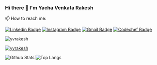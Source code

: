 ### Hi there 👋 I'm Yacha Venkata Rakesh

<!--
**yvrakesh/yvrakesh** is a ✨ _special_ ✨ repository because its `README.md` (this file) appears on your GitHub profile.

Here are some ideas to get you started:

- 🔭 I’m currently working on ...
- 🌱 I’m currently learning ...
- 👯 I’m looking to collaborate on ...
- 🤔 I’m looking for help with ...
- 💬 Ask me about ...
- 
- 😄 Pronouns: ...
- ⚡ Fun fact: ...
-->

📫 How to reach me:

[![Linkedin Badge](https://img.shields.io/badge/-yvrakesh-blue?style=flat-rectangle&logo=Linkedin&logoColor=white&link=https://www.linkedin.com/in/yvrakesh/)](https://www.linkedin.com/in/yvrakesh/)
[![Instagram Badge](https://img.shields.io/badge/-yvrakesh7-purple?style=rectangle&logo=instagram&logoColor=white&link=https://instagram.com/yvrakesh7/)](https://instagram.com/yvrakesh7)
[![Gmail Badge](https://img.shields.io/badge/-yachavenkatarakesh-c14438?style=flat-square&logo=Gmail&logoColor=white&link=mailto:yachavenkatarakesh@gmail.com)](mailto:yachavenkatarakesh@gmail.com)
[![Codechef Badge](https://img.shields.io/badge/-yachavenkatarakesh-5B4638?style=flat-square&logo=CodeChef&logoColor=white&link=https://www.codechef.com/users/yvrakesh)](https://www.codechef.com/users/yvrakesh)

<p align="left"> <img src="https://komarev.com/ghpvc/?username=yvrakesh&label=Views&color=0e75b6&style=flat" alt="yvrakesh" /> </p>
<a href="https://github.com/yvrakesh"><img src="https://github-profile-trophy.vercel.app/?username=yvrakesh&theme=darkhub&row=2&column=3&margin-w=5&margin-h=5" alt="yvrakesh" /></a> </p>

![Github Stats](https://github-readme-stats.vercel.app/api?username=yvrakesh&count_private=true&show_icons=true&include_all_commits=true)
![Top Langs](https://github-readme-stats.vercel.app/api/top-langs/?username=yvrakesh&hide=TeX&layout=compact)
